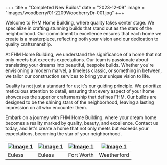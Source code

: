 +++
title = "Completed New Builds"
date = "2023-12-09"
image = "images/woodberry/01-2209WoodberryDr-001.jpg"
+++

Welcome to FHM Home Building, where quality takes center stage. We specialize in crafting stunning builds that stand out as the stars of the neighborhood. Our commitment to excellence ensures that each home we create is a masterpiece, reflecting both your vision and our dedication to quality craftsmanship.

At FHM Home Building, we understand the significance of a home that not only meets but exceeds expectations. Our team is passionate about translating your dreams into beautiful, bespoke builds. Whether you're envisioning a modern marvel, a timeless classic, or something in between, we tailor our construction services to bring your unique vision to life.

Quality is not just a standard for us; it's our guiding principle. We prioritize meticulous attention to detail, ensuring that every aspect of your home showcases the superior craftsmanship that defines FHM. Our builds are designed to be the shining stars of the neighborhood, leaving a lasting impression on all who encounter them.

Embark on a journey with FHM Home Building, where your dream home becomes a reality marked by quality, beauty, and excellence. Contact us today, and let's create a home that not only meets but exceeds your expectations, becoming the star of your neighborhood.





| [![Image 1](/images/alexander101/thumbnail.jpg)](pages/cbuilds/woodberry) | [![Image 1](/images/alexander103/thumbnail.jpg)](/images/alexander103/full.jpg) | [![Image 1](/images/woodberry/thumbnail.jpg)](/images/alexander101/full.jpg)  | [![Image 1](/images/woodberry/thumbnail.jpg)](/images/alexander101/full.jpg)  |
|---------------------------------------------------------------------------------------------------------------|---------------------------------------------------------------------------------------------------------------|---------------------------------------------------------------------------------------------------------------|---------------------------------------------------------------------------------------------------------------|
| Euless | Euless | Fort Worth | Weatherford |